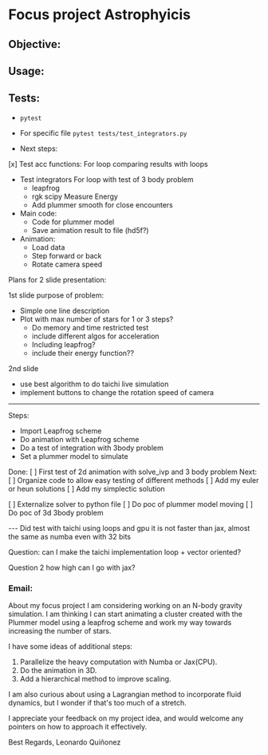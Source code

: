 # Focus project Astrophyicis
## Objective:


## Usage:

## Tests:
* `pytest`
* For specific file `pytest tests/test_integrators.py`





* Next steps:

[x]  Test acc functions:
    For loop comparing results with loops
* Test integrators
    For loop with test of 3 body problem
    * leapfrog
    * rgk scipy
    Measure Energy
    * Add plummer smooth for close encounters
* Main code:
    * Code for plummer model 
    * Save animation result to file (hd5f?)
* Animation: 
    * Load data
    * Step forward or back
    * Rotate camera speed



Plans for 2 slide presentation:

1st slide purpose of problem:
* Simple one line description
* Plot with max number of stars for 1 or 3 steps?
    * Do memory and time restricted test
    * include different algos for acceleration
    * Including leapfrog?
    * include their energy function??

2nd slide
* use best algorithm to do taichi live simulation
* implement buttons to change the rotation speed of camera





---
Steps:
* Import Leapfrog scheme
* Do animation with Leapfrog scheme
* Do a test of integration with 3body problem
* Set a plummer model to simulate


Done:
[ ] First test of 2d animation with solve_ivp and 3 body problem
Next:
[ ] Organize code to allow easy testing of different methods
[ ] Add my euler or heun solutions
[ ] Add my simplectic solution

[ ] Externalize solver to python file
[ ] Do poc of plummer model moving
[ ] Do poc of 3d 3body problem



--- Did test with taichi using loops and gpu it is not faster than jax, almost the same as numba even with 32 bits

Question: can I make the taichi implementation loop + vector oriented?

Question 2 how high can I go with jax?



### Email:

About my focus project I am considering working on an N-body gravity simulation.
I am thinking I can start animating a cluster created with the Plummer model using a leapfrog scheme
and work my way towards increasing the number of stars.


I have some ideas of additional steps:
1. Parallelize the heavy computation with Numba or Jax(CPU).
2. Do the animation in 3D.
3. Add a hierarchical method to improve scaling.

I am also curious about using a Lagrangian method to incorporate fluid dynamics, but I wonder if that's too much of a stretch.

I appreciate your feedback on my project idea, and would welcome any pointers on how to approach it effectively. 

Best Regards,
Leonardo Quiñonez


